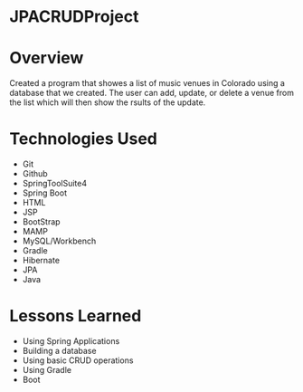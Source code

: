 # JPACRUDProject

# Overview
Created a program that showes a list of music venues in Colorado using a database that we created. The user can add, update, or delete a venue from the list which will then show the rsults of the update.

# Technologies Used
- Git
- Github
- SpringToolSuite4
- Spring Boot
- HTML
- JSP
- BootStrap
- MAMP
- MySQL/Workbench
- Gradle
- Hibernate
- JPA
- Java

# Lessons Learned
- Using Spring Applications
- Building a database
- Using basic CRUD operations
- Using Gradle
- Boot
